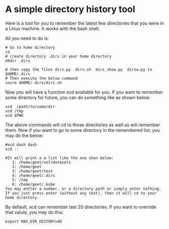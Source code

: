 # A simple directory history tool

Here is a tool for you to remember the latest few directories that you were in a Linux machine. It works with the bash shell. 

All you need to do is:
```
# Go to home directory
cd 
# create directory .dirs in your home directory
mkdir .dirs

# then copy the files dirs.py  dirs.sh  dirs_show.py  dirsw.py to $HOME/.dirs
# Then execute the below command
soure $HOME/.dirs/dirs.sh

```

Now you will have a function xcd available for you.
If you want to remember some directory for future, you can do something like as shown below:

```
xcd  /path/to/some/dir
xcd /tmp
xcd $PWD

```

The above commands will cd to those directories as well as will remember them.
Now if you want to go to some directory in the remembered list, you may do the below:

```
#xcd dash dash
xcd --

#It will print a a list like the one shon below:
   1: /home/geet/vnf/datasets
   2: /home/geet
   3: /home/geet/test
   4: /home/geet/.dirs
   5: /tmp
   6: /home/geet/.kube
You may entter a number, or a directory path or simply enter nothing. If you just press enter (without any text), then it will cd to your home directory.

```

By default, xcd can remember last 20 directories. If you want to override that valule, you may do this:
```
export MAX_DIR_HISTORY=40
```
